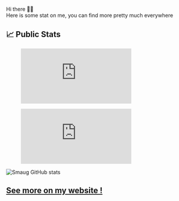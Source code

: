 Hi there 👋😃  
Here is some stat on me, you can find more pretty much everywhere 

## 📈 Public Stats

<figure><embed src="https://wakatime.com/share/@ChadOW/bc617b77-5b9b-412e-8866-e10061188867.svg"></embed></figure>  
<figure><embed src="https://wakatime.com/share/@ChadOW/2da3ab28-37ab-4066-ad6f-783a735bc1f7.svg"></embed></figure>  

![Smaug GitHub stats](https://github-readme-stats.vercel.app/api?username=ChadEstoupStreiff&show_icons=true&theme=radical)  

## [See more on my website !](https://chadestoupstreiff.github.io)
